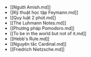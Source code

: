 - [[Người Amish.md]]
- [[Kỹ thuật học tập Feymann.md]]
- [[Quy luật 2 phút.md]]
- [[The Luhmann Notes.md]]
- [[Phương pháp Pomodoro.md]]
- [[To be in the world but not of it.md]]
- [[Hebb's Rule.md]]
- [[Nguyên tắc Cardinal.md]]
- [[Friedrich Nietzsche.md]]
